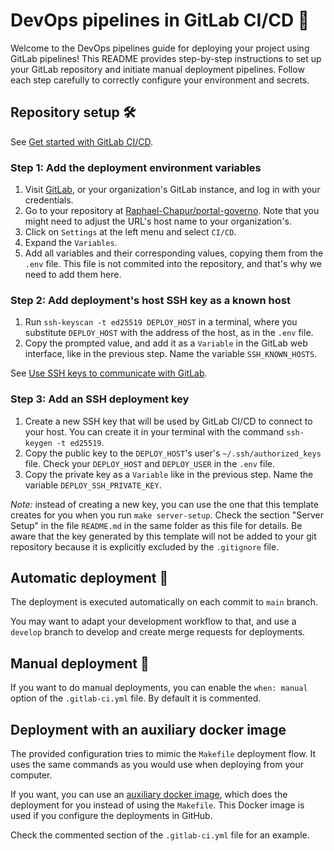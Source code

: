 # DevOps pipelines in GitLab CI/CD 🚀

Welcome to the DevOps pipelines guide for deploying your project using GitLab pipelines!
This README provides step-by-step instructions to set up your GitLab repository and initiate manual deployment pipelines.
Follow each step carefully to correctly configure your environment and secrets.

## Repository setup 🛠️

See [Get started with GitLab CI/CD](https://docs.gitlab.com/ee/ci/).

### Step 1: Add the deployment environment variables

1.  Visit [GitLab](https://gitlab.com/), or your organization's GitLab instance, and log in with your credentials.
2.  Go to your repository at [Raphael-Chapur/portal-governo](https://gitlab.com/Raphael-Chapur/portal-governo).
    Note that you might need to adjust the URL's host name to your organization's.
3.  Click on `Settings` at the left menu and select `CI/CD`.
4.  Expand the `Variables`.
5.  Add all variables and their corresponding values, copying them from the `.env` file.
    This file is not commited into the repository, and that's why we need to add them here.

### Step 2: Add deployment's host SSH key as a known host

1.  Run `ssh-keyscan -t ed25519 DEPLOY_HOST` in a terminal, where you substitute `DEPLOY_HOST` with the address of the host, as in the `.env` file.
2.  Copy the prompted value, and add it as a `Variable` in the GitLab web interface, like in the previous step.
    Name the variable `SSH_KNOWN_HOSTS`.

See [Use SSH keys to communicate with GitLab](https://docs.gitlab.com/ee/user/ssh.html).

### Step 3: Add an SSH deployment key

1.  Create a new SSH key that will be used by GitLab CI/CD to connect to your host.
    You can create it in your terminal with the command `ssh-keygen -t ed25519`.
2.  Copy the public key to the `DEPLOY_HOST`'s user's `~/.ssh/authorized_keys` file.
    Check your `DEPLOY_HOST` and `DEPLOY_USER` in the `.env` file.
3.  Copy the private key as a `Variable` like in the previous step.
    Name the variable `DEPLOY_SSH_PRIVATE_KEY`.

*Note:* instead of creating a new key, you can use the one that this template creates for you when you run `make server-setup`.
Check the section "Server Setup" in the file `README.md` in the same folder as this file for details.
Be aware that the key generated by this template will not be added to your git repository because it is explicitly excluded by the `.gitignore` file.

## Automatic deployment 🚀

The deployment is executed automatically on each commit to `main` branch.

You may want to adapt your development workflow to that, and use a `develop` branch to develop and create merge requests for deployments.

## Manual deployment 🚀

If you want to do manual deployments, you can enable the `when: manual` option of the `.gitlab-ci.yml` file.
By default it is commented.

## Deployment with an auxiliary docker image

The provided configuration tries to mimic the `Makefile` deployment flow.
It uses the same commands as you would use when deploying from your computer.

If you want, you can use an [auxiliary docker image](https://github.com/kitconcept/docker-stack-deploy/), which does the deployment for you instead of using the `Makefile`.
This Docker image is used if you configure the deployments in GitHub.

Check the commented section of the `.gitlab-ci.yml` file for an example.

